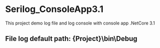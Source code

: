 # Serilog_ConsoleApp3.1
This project demo log file and log console with console app .NetCore 3.1


## File log default path: {Project}\bin\Debug
